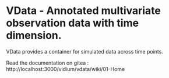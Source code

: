 # VData - Annotated multivariate observation data with time dimension.

VData provides a container for simulated data across time points.

Read the documentation on gitea : http://localhost:3000/vidium/vdata/wiki/01-Home